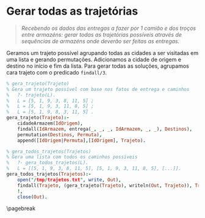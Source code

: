 # Gerar todas as trajetórias

> *Recebendo os dados das entregas a fazer por 1 camião e dos troços entre
> armazéns: gerar todas as trajetórias possíveis através de sequências de
> armazéns onde deverão ser feitas as entregas.*

Geramos um trajeto possível agrupando todas as cidades a ser visitadas em uma
lista e gerando permutações. Adicionamos a cidade de origem e destino no
início e fim da lista. Para gerar todas as soluções, agrupamos cara trajeto
com o predicado `findall/3`.

```prolog
% gera_trajeto(Trajeto)
% Gera um trajeto possível com base nos fatos de entrega e caminhos
%   ?- trajeto(L).
%   L = [5, 1, 9, 3, 8, 11, 5] ;
%   L = [5, 1, 9, 3, 11, 8, 5] ;
%   L = [5, 1, 9, 8, 3, 11, 5] .
gera_trajeto(Trajeto):-
	cidadeArmazem(IdOrigem),
	findall(IdArmazem, entrega(_, _, _, IdArmazem, _, _), Destinos),
	permutation(Destinos, Permuta),
	append([IdOrigem|Permuta],[IdOrigem], Trajeto).

% gera_todos_trajetos(Trajetos)
% Gera uma lista com todos os caminhos possíveis
%   ?- gera_todos_trajetos(L).
%   L = [[5, 1, 9, 3, 8, 11, 5], [5, 1, 9, 3, 11, 8, 5], [...]].
gera_todos_trajetos(Trajetos):-
	open("/tmp/trajetos.txt", write, Out),
	findall(Trajeto, (gera_trajeto(Trajeto), writeln(Out, Trajeto)), Trajetos),
	!,
	close(Out).
```

\pagebreak

